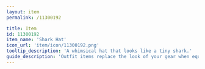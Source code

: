 ```yaml
---
layout: item
permalink: /11300192

title: Item
id: 11300192
item_name: 'Shark Hat'
icon_url: 'item/icon/11300192.png'
tooltip_description: 'A whimsical hat that looks like a tiny shark.'
guide_description: 'Outfit items replace the look of your gear when equipped.'
---
```

